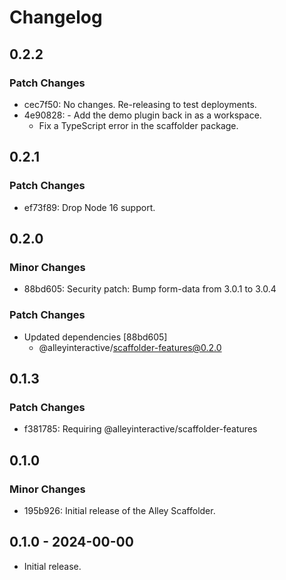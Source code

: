 # Changelog

## 0.2.2

### Patch Changes

- cec7f50: No changes. Re-releasing to test deployments.
- 4e90828: - Add the demo plugin back in as a workspace.
  - Fix a TypeScript error in the scaffolder package.

## 0.2.1

### Patch Changes

- ef73f89: Drop Node 16 support.

## 0.2.0

### Minor Changes

- 88bd605: Security patch: Bump form-data from 3.0.1 to 3.0.4

### Patch Changes

- Updated dependencies [88bd605]
  - @alleyinteractive/scaffolder-features@0.2.0

## 0.1.3

### Patch Changes

- f381785: Requiring @alleyinteractive/scaffolder-features

## 0.1.0

### Minor Changes

- 195b926: Initial release of the Alley Scaffolder.

## 0.1.0 - 2024-00-00

- Initial release.
